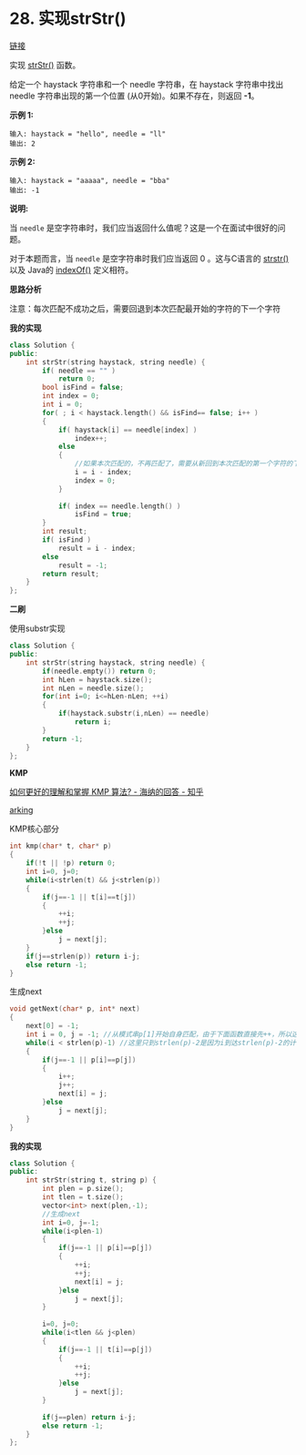 # 28. 实现strStr()

[链接](https://leetcode-cn.com/problems/implement-strstr/description/)

实现 [strStr()](https://baike.baidu.com/item/strstr/811469) 函数。

给定一个 haystack 字符串和一个 needle 字符串，在 haystack 字符串中找出 needle 字符串出现的第一个位置 (从0开始)。如果不存在，则返回  **-1**。

**示例 1:**

```
输入: haystack = "hello", needle = "ll"
输出: 2
```

**示例 2:**

```
输入: haystack = "aaaaa", needle = "bba"
输出: -1
```

**说明:**

当 `needle` 是空字符串时，我们应当返回什么值呢？这是一个在面试中很好的问题。

对于本题而言，当 `needle` 是空字符串时我们应当返回 0 。这与C语言的 [strstr()](https://baike.baidu.com/item/strstr/811469) 以及 Java的 [indexOf()](https://docs.oracle.com/javase/7/docs/api/java/lang/String.html#indexOf(java.lang.String)) 定义相符。

**思路分析**

注意：每次匹配不成功之后，需要回退到本次匹配最开始的字符的下一个字符

**我的实现**

```c++
class Solution {
public:
    int strStr(string haystack, string needle) {
        if( needle == "" )
            return 0;
        bool isFind = false;
        int index = 0;
        int i = 0;
        for( ; i < haystack.length() && isFind== false; i++ )
        {
            if( haystack[i] == needle[index] )
                index++;
            else
            {
                //如果本次匹配的，不再匹配了，需要从新回到本次匹配的第一个字符的下一个字符开始
                i = i - index;
                index = 0;
            }
                
            if( index == needle.length() )
                isFind = true;
        }
        int result;
        if( isFind )
            result = i - index;
        else
            result = -1;
        return result;
    }
};
```

**二刷**

使用substr实现

```c++
class Solution {
public:
    int strStr(string haystack, string needle) {
        if(needle.empty()) return 0;
        int hLen = haystack.size();
        int nLen = needle.size();
        for(int i=0; i<=hLen-nLen; ++i)
        {
            if(haystack.substr(i,nLen) == needle) 
                return i;
        }
        return -1;
    }
};
```

**KMP**

[如何更好的理解和掌握 KMP 算法? - 海纳的回答 - 知乎](https://www.zhihu.com/question/21923021/answer/281346746)

[arking](https://github.com/arkingc/note/blob/master/%E6%95%B0%E6%8D%AE%E7%BB%93%E6%9E%84%E4%B8%8E%E7%AE%97%E6%B3%95/%E7%AE%97%E6%B3%95%E9%A2%98%E6%80%BB%E7%BB%93.md#%E5%AD%90%E4%B8%B2%E6%9F%A5%E6%89%BE)

KMP核心部分

```c++
int kmp(char* t, char* p)
{
    if(!t || !p) return 0;
    int i=0, j=0;
    while(i<strlen(t) && j<strlen(p))
    {
        if(j==-1 || t[i]==t[j])
        {
            ++i;
            ++j;
        }else
            j = next[j];
    }
    if(j==strlen(p)) return i-j;
    else return -1;
}
```

生成next

```c++
void getNext(char* p, int* next)
{
    next[0] = -1;
    int i = 0, j = -1; //从模式串p[1]开始自身匹配，由于下面函数直接先++，所以这里从0和-1开始
    while(i < strlen(p)-1) //这里只到strlen(p)-2是因为i到达strlen(p)-2的计算后，就已经完成了next整个表的填写
    {
        if(j==-1 || p[i]==p[j])
        {
            i++;
            j++;
            next[i] = j;
        }else
            j = next[j];
    }
}
```

**我的实现**

```c++
class Solution {
public:
    int strStr(string t, string p) {
        int plen = p.size(); 
        int tlen = t.size();
        vector<int> next(plen,-1);
        //生成next
        int i=0, j=-1;
        while(i<plen-1)
        {
            if(j==-1 || p[i]==p[j])
            {
                ++i;
                ++j;
                next[i] = j;
            }else
                j = next[j];
        }
        
        i=0, j=0;
        while(i<tlen && j<plen)
        {
            if(j==-1 || t[i]==p[j])
            {
                ++i;
                ++j;
            }else
                j = next[j];
        }
        
        if(j==plen) return i-j;
        else return -1;
    }
};
```

